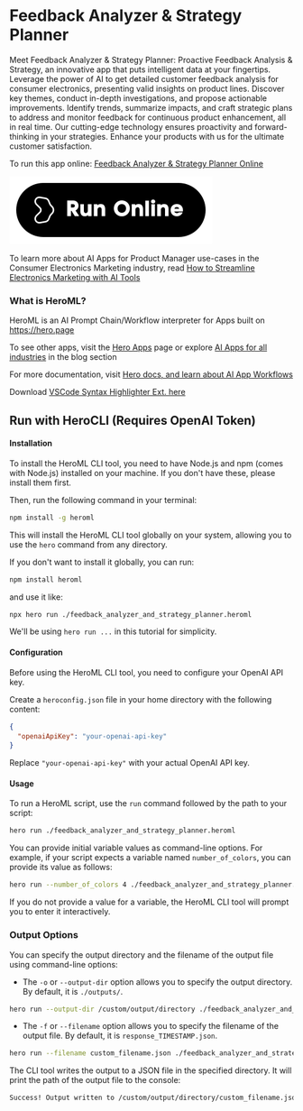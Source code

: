 # Feedback Analyzer & Strategy Planner

Meet Feedback Analyzer & Strategy Planner: Proactive Feedback Analysis & Strategy, an innovative app that puts intelligent data at your fingertips. Leverage the power of AI to get detailed customer feedback analysis for consumer electronics, presenting valid insights on product lines. Discover key themes, conduct in-depth investigations, and propose actionable improvements. Identify trends, summarize impacts, and craft strategic plans to address and monitor feedback for continuous product enhancement, all in real time. Our cutting-edge technology ensures proactivity and forward-thinking in your strategies. Enhance your products with us for the ultimate customer satisfaction.

To run this app online: [Feedback Analyzer & Strategy Planner Online](https://hero.page/app/feedback-analyzer-and-strategy-planner-proactive-feedback-analysis-and-strategy/EyASrNBYhwhSjvRy05wX)

[![Run Feedback Analyzer & Strategy Planner Online](/assets/run.svg)](https://hero.page/app/feedback-analyzer-and-strategy-planner-proactive-feedback-analysis-and-strategy/EyASrNBYhwhSjvRy05wX)

To learn more about AI Apps for Product Manager use-cases in the Consumer Electronics Marketing industry, read [How to Streamline Electronics Marketing with AI Tools](https://hero.page/blog/ai/consumer-electronics-marketing/how-to-streamline-electronics-marketing-with-ai-tools/170815)

### What is HeroML?
HeroML is an AI Prompt Chain/Workflow interpreter for Apps built on https://hero.page 

To see other apps, visit the [Hero Apps](https://hero.page/apps) page or explore [AI Apps for all industries](https://hero.page/blog) in the blog section

For more documentation, visit [Hero docs, and learn about AI App Workflows](https://hero.page/tutorials/introduction-to-heroml)

Download [VSCode Syntax Highlighter Ext. here](https://marketplace.visualstudio.com/items?itemName=hero-page.heroml)

## Run with HeroCLI (Requires OpenAI Token)

#### Installation

To install the HeroML CLI tool, you need to have Node.js and npm (comes with Node.js) installed on your machine. If you don't have these, please install them first. 

Then, run the following command in your terminal:

```bash
npm install -g heroml
```

This will install the HeroML CLI tool globally on your system, allowing you to use the `hero` command from any directory.

If you don't want to install it globally, you can run:

```bash
npm install heroml
```

and use it like:

```bash
npx hero run ./feedback_analyzer_and_strategy_planner.heroml
```

We'll be using `hero run ...` in this tutorial for simplicity.

#### Configuration

Before using the HeroML CLI tool, you need to configure your OpenAI API key. 

Create a `heroconfig.json` file in your home directory with the following content:

```json
{
  "openaiApiKey": "your-openai-api-key"
}
```

Replace `"your-openai-api-key"` with your actual OpenAI API key.

#### Usage

To run a HeroML script, use the `run` command followed by the path to your script:

```bash
hero run ./feedback_analyzer_and_strategy_planner.heroml
```

You can provide initial variable values as command-line options. For example, if your script expects a variable named `number_of_colors`, you can provide its value as follows:

```bash
hero run --number_of_colors 4 ./feedback_analyzer_and_strategy_planner.heroml
```

If you do not provide a value for a variable, the HeroML CLI tool will prompt you to enter it interactively.

### Output Options

You can specify the output directory and the filename of the output file using command-line options:

- The `-o` or `--output-dir` option allows you to specify the output directory. By default, it is `./outputs/`.

```bash
hero run --output-dir /custom/output/directory ./feedback_analyzer_and_strategy_planner.heroml
```

- The `-f` or `--filename` option allows you to specify the filename of the output file. By default, it is `response_TIMESTAMP.json`.

```bash
hero run --filename custom_filename.json ./feedback_analyzer_and_strategy_planner.heroml
```

The CLI tool writes the output to a JSON file in the specified directory. It will print the path of the output file to the console:

```bash
Success! Output written to /custom/output/directory/custom_filename.json
```

